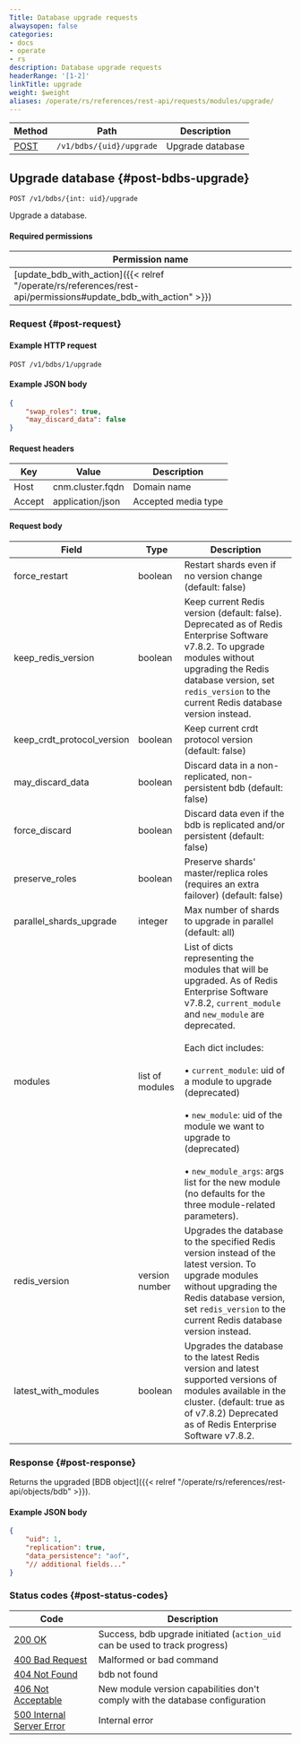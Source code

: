 ```yaml
---
Title: Database upgrade requests
alwaysopen: false
categories:
- docs
- operate
- rs
description: Database upgrade requests
headerRange: '[1-2]'
linkTitle: upgrade
weight: $weight
aliases: /operate/rs/references/rest-api/requests/modules/upgrade/
---
```


| Method | Path | Description |
|--------|------|-------------|
| [POST](#post-bdbs-upgrade) | `/v1/bdbs/{uid}/upgrade` | Upgrade database |

## Upgrade database {#post-bdbs-upgrade}

	POST /v1/bdbs/{int: uid}/upgrade

Upgrade a database.

#### Required permissions

| Permission name |
|-----------------|
| [update_bdb_with_action]({{< relref "/operate/rs/references/rest-api/permissions#update_bdb_with_action" >}}) |

### Request {#post-request} 

#### Example HTTP request

	POST /v1/bdbs/1/upgrade 

#### Example JSON body

```json
{
    "swap_roles": true,
    "may_discard_data": false
}
```

#### Request headers

| Key | Value | Description |
|-----|-------|-------------|
| Host | cnm.cluster.fqdn | Domain name |
| Accept | application/json | Accepted media type |

#### Request body

| Field | Type | Description |
|-------|------|-------------|
| force_restart | boolean | Restart shards even if no version change (default: false) |
| keep_redis_version | boolean | Keep current Redis version (default: false). Deprecated as of Redis Enterprise Software v7.8.2. To upgrade modules without upgrading the Redis database version, set `redis_version` to the current Redis database version instead. |
| keep_crdt_protocol_version | boolean | Keep current crdt protocol version (default: false)  |
| may_discard_data | boolean | Discard data in a non-replicated, non-persistent bdb (default: false) |
| force_discard | boolean | Discard data even if the bdb is replicated and/or persistent (default: false) |
| preserve_roles | boolean | Preserve shards' master/replica roles (requires an extra failover) (default: false) |
| parallel_shards_upgrade | integer | Max number of shards to upgrade in parallel (default: all) |
| modules | list of modules | List of dicts representing the modules that will be upgraded. As of Redis Enterprise Software v7.8.2, `current_module` and `new_module` are deprecated.<br></br>Each dict includes:<br></br>• `current_module`: uid of a module to upgrade (deprecated)<br></br>• `new_module`: uid of the module we want to upgrade to (deprecated)<br></br>• `new_module_args`: args list for the new module (no defaults for the three module-related parameters).
| redis_version | version number | Upgrades the database to the specified Redis version instead of the latest version. To upgrade modules without upgrading the Redis database version, set `redis_version` to the current Redis database version instead. |
| latest_with_modules | boolean | Upgrades the database to the latest Redis version and latest supported versions of modules available in the cluster. (default: true as of v7.8.2) Deprecated as of Redis Enterprise Software v7.8.2. |

### Response {#post-response} 

Returns the upgraded [BDB object]({{< relref "/operate/rs/references/rest-api/objects/bdb" >}}).

#### Example JSON body

```json
{
    "uid": 1,
    "replication": true,
    "data_persistence": "aof",
    "// additional fields..."
}
```

### Status codes {#post-status-codes} 

| Code | Description |
|------|-------------|
| [200 OK](http://www.w3.org/Protocols/rfc2616/rfc2616-sec10.html#sec10.2.1) | Success, bdb upgrade initiated (`action_uid` can be used to track progress) |
| [400 Bad Request](http://www.w3.org/Protocols/rfc2616/rfc2616-sec10.html#sec10.4.1) | Malformed or bad command |
| [404 Not Found](http://www.w3.org/Protocols/rfc2616/rfc2616-sec10.html#sec10.4.5) | bdb not found |
| [406 Not Acceptable](http://www.w3.org/Protocols/rfc2616/rfc2616-sec10.html#sec10.4.7) | New module version capabilities don't comply with the database configuration |
| [500 Internal Server Error](http://www.w3.org/Protocols/rfc2616/rfc2616-sec10.html#sec10.5.1) | Internal error |
